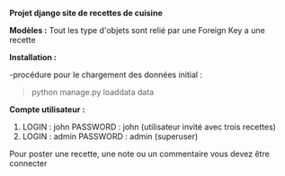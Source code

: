 **Projet django site de recettes de cuisine**

**Modèles :**
Tout les type d'objets sont relié par une Foreign Key a une recette

**Installation :**

-procédure pour le chargement des données initial  :
 >python manage.py loaddata data

**Compte utilisateur :**

 1.  LOGIN : john  PASSWORD : john (utilisateur invité avec trois recettes)
 2.  LOGIN : admin PASSWORD : admin (superuser)

Pour poster une recette, une note ou un commentaire vous devez être connecter
